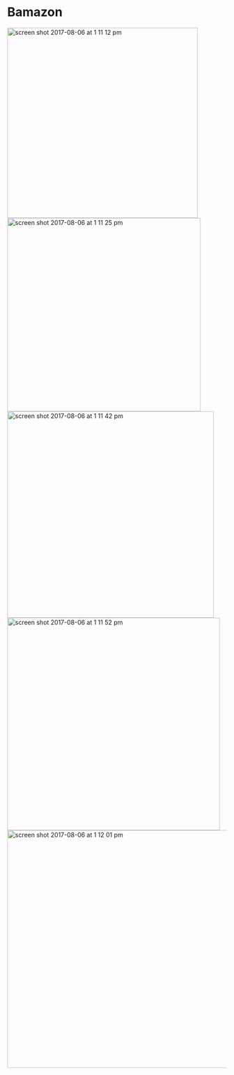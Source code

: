 # Bamazon

<img width="437" alt="screen shot 2017-08-06 at 1 11 12 pm" src="https://user-images.githubusercontent.com/6020917/29006250-905b576e-7aa9-11e7-9277-d32519f40ebd.png">
<img width="444" alt="screen shot 2017-08-06 at 1 11 25 pm" src="https://user-images.githubusercontent.com/6020917/29006252-905bc578-7aa9-11e7-8ecc-377a7c83c584.png">
<img width="474" alt="screen shot 2017-08-06 at 1 11 42 pm" src="https://user-images.githubusercontent.com/6020917/29006253-905bba10-7aa9-11e7-94e0-627bd929c36f.png">
<img width="488" alt="screen shot 2017-08-06 at 1 11 52 pm" src="https://user-images.githubusercontent.com/6020917/29006251-905b9346-7aa9-11e7-89a1-ed328d4aa5f2.png">
<img width="546" alt="screen shot 2017-08-06 at 1 12 01 pm" src="https://user-images.githubusercontent.com/6020917/29006254-905c75ae-7aa9-11e7-993f-d940a8eab9bf.png">
